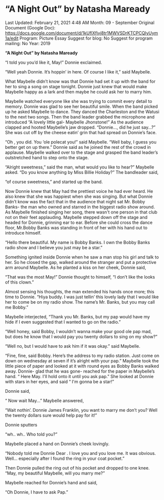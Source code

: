 # “A Night Out” by Natasha Maready

Last Updated: February 21, 2021 4:48 AM
Month: 09 - September
Original Document (Google Doc): https://docs.google.com/document/d/1kUflXfjvj8tr1MWVSDrKTCPCQIyUym1a/edit
Program: Picture Essay
Suggest for blog: No
Suggest for program mailing: No
Year: 2019

**“A Night Out” by Natasha Maready**

“I told you you’d like it, May!” Donnie exclaimed.

“Well yeah Donnie. It’s hoppin’ in here. Of course I like it,” said Maybelle.

What Maybelle didn’t know was that Donnie had set it up with the band for her to sing a song on stage tonight. Donnie just knew that would make Maybelle happy as a lark and then maybe he could ask her to marry him.

Maybelle watched everyone like she was trying to commit every detail to memory. Donnie was glad to see her beautiful smile. When the band picked up he asked Maybelle to dance. They danced the Charleston and the Watusi to the next two songs. Then the band leader grabbed the microphone and introduced “A lovely little gal- Maybelle Jhonstone!” As the audience clapped and hooted Maybelle’s jaw dropped. “Donnie…, did he just say…?” She was cut off by the cheese eatin’ grin that had spread on Donnie’s face.

“Oh , you did. You ‘ole polecat you!” said Maybelle. “Well baby, I guess you better get on up there.” Donnie said as he joined the rest of the crowd in applause. Maybelle walked over to the stage and grasped the band leader’s outstretched hand to step onto the stage.

“Alright sweetness,” said the man, what would you like to hear?” Maybelle asked. “Do you know anything by Miss Billie Holiday?” The bandleader said,

“of course sweetness,” and started up the band.

Now Donnie knew that May had the prettiest voice he had ever heard. He also knew that she was happiest when she was singing. But what Donnie didn’t know was the fact that in the audience that night sat Mr. Bobby Banks- the man who owned and starred in the biggest radio show around. As Maybelle finished singing her song, there wasn't one person in that club not on their feet applauding. Maybelle stepped down off the stage and headed for Donnie, grinning ear to ear. Before she could cross the dance floor, Mr.Bobby Banks was standing in front of her with his hand out to introduce himself.

“Hello there beautiful. My name is Bobby Banks. I own the Bobby Banks radio show and I believe you just may be a star.”

Something ignited inside Donnie when he saw a man stop his girl and talk to her. So he closed the gap, walked around the stranger and put a protective arm around Maybelle. As he planted a kiss on her cheek, Donnie said,

“That was the most May!” Donnie thought to himself, “I don’t like the looks of this clown.”

Almost sensing his thoughts, the man extended his hands once more; this time to Donnie. “Hiya buddy. I was just tellin’ this lovely lady that I would like her to come be on my radio show. The name’s Mr. Banks, but you may call me Bobby.”

Maybelle interjected, “Thank you Mr. Banks, but my pap would have my hide if I even suggested that I wanted to go on the radio.”

“Well honey, said Bobby, I wouldn’t wanna make your good ole pap mad, but does he know that I would pay you twenty dollars to sing on my show?”

“Well no, but I would have to ask him if it was okay.” said Maybelle.

“Fine, fine, said Bobby. Here’s the address to my radio station. Just come on down on wednesday at seven if it’s alright with your pap.” Maybelle took the little piece of paper and looked at it with round eyes as Bobby Banks walked away. Donnie- glad that he was gone- reached for the paper in Maybelle’s hand. “ Here May. I'll hold onto it until you ask pap.” She looked at Donnie with stars in her eyes, and said “ I'm gonna be a star!”

Donnie said,

“ Now wait May...” Maybelle answered,

“Wait nothin’. Donnie James Franklin, you want to marry me don’t you? Well the twenty dollars sure would help pay for it!”

Donnie sputters

“wh.. wh.. Who told you?”

Maybelle placed a hand on Donnie’s cheek lovingly.

“Nobody told me Donnie Dear . I love you and you love me. It was obvious. Well… especially after I found the ring in your coat pocket.”

Then Donnie pulled the ring out of his pocket and dropped to one knee. “May, my beautiful Maybelle, will you marry me?”

Maybelle reached for Donnie’s hand and said,

“Oh Donnie, I have to ask Pap.”